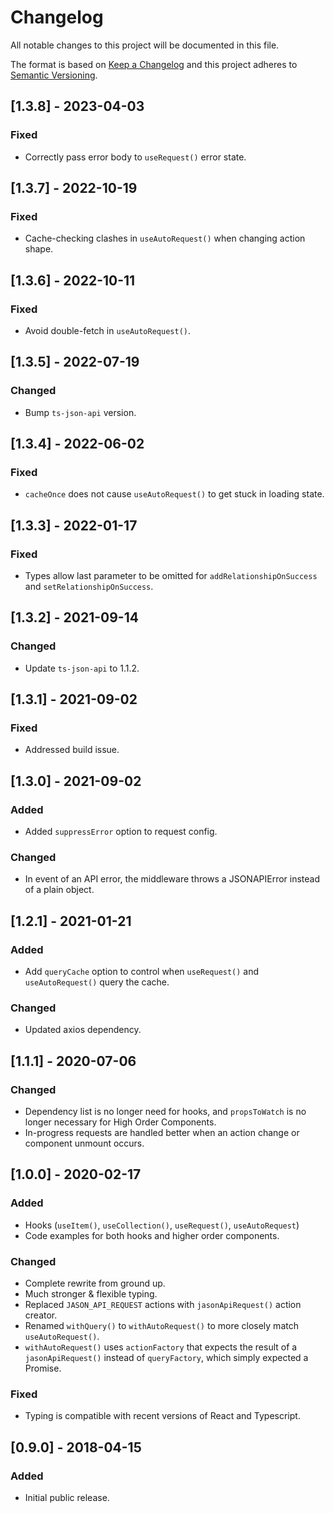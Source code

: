 # Changelog

All notable changes to this project will be documented in this file.

The format is based on [Keep a Changelog](http://keepachangelog.com/en/1.0.0/)
and this project adheres to [Semantic Versioning](http://semver.org/spec/v2.0.0.html).

## [1.3.8] - 2023-04-03

### Fixed

-   Correctly pass error body to `useRequest()` error state.

## [1.3.7] - 2022-10-19

### Fixed

-   Cache-checking clashes in `useAutoRequest()` when changing action shape.

## [1.3.6] - 2022-10-11

### Fixed

-   Avoid double-fetch in `useAutoRequest()`.

## [1.3.5] - 2022-07-19

### Changed

-   Bump `ts-json-api` version.

## [1.3.4] - 2022-06-02

### Fixed

-   `cacheOnce` does not cause `useAutoRequest()` to get stuck in loading state.

## [1.3.3] - 2022-01-17

### Fixed

-   Types allow last parameter to be omitted for `addRelationshipOnSuccess` and `setRelationshipOnSuccess`.

## [1.3.2] - 2021-09-14

### Changed

-   Update `ts-json-api` to 1.1.2.

## [1.3.1] - 2021-09-02

### Fixed

-   Addressed build issue.

## [1.3.0] - 2021-09-02

### Added

-   Added `suppressError` option to request config.

### Changed

-   In event of an API error, the middleware throws a JSONAPIError instead of a plain object.

## [1.2.1] - 2021-01-21

### Added

-   Add `queryCache` option to control when `useRequest()`
    and `useAutoRequest()` query the cache.

### Changed

-   Updated axios dependency.

## [1.1.1] - 2020-07-06

### Changed

-   Dependency list is no longer need for hooks, and `propsToWatch`
    is no longer necessary for High Order Components.
-   In-progress requests are handled better when an action change or
    component unmount occurs.

## [1.0.0] - 2020-02-17

### Added

-   Hooks (`useItem()`, `useCollection()`, `useRequest()`, `useAutoRequest`)
-   Code examples for both hooks and higher order components.

### Changed

-   Complete rewrite from ground up.
-   Much stronger & flexible typing.
-   Replaced `JASON_API_REQUEST` actions with `jasonApiRequest()` action creator.
-   Renamed `withQuery()` to `withAutoRequest()` to more closely match `useAutoRequest()`.
-   `withAutoRequest()` uses `actionFactory` that expects the result of a `jasonApiRequest()`
    instead of `queryFactory`, which simply expected a Promise.

### Fixed

-   Typing is compatible with recent versions of React and Typescript.

## [0.9.0] - 2018-04-15

### Added

-   Initial public release.
